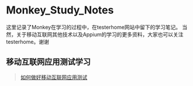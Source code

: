 Monkey_Study_Notes
==================

这里记录了Monkey在学习的过程中，在testerhome网站中留下的学习笔记。
当然，关于移动互联网其他技术以及Appium的学习的更多资料，大家也可以关注testerhome。谢谢

移动互联网应用测试学习
-------------
> [如何做好移动互联网应用测试](http://www.testerhome.com/topics/1553 "Title")
